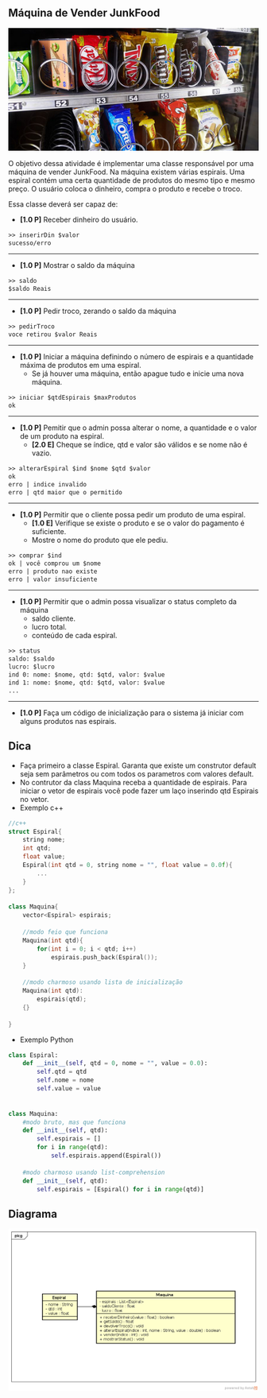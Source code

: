 ## Máquina de Vender JunkFood

![Máquina de vender](figura.png)

O objetivo dessa atividade é implementar uma classe responsável por uma máquina de vender JunkFood. Na máquina existem várias espirais. Uma espiral contém uma certa quantidade de produtos do mesmo tipo e mesmo preço. O usuário coloca o dinheiro, compra o produto e recebe o troco.

Essa classe deverá ser capaz de:

* **[1.0 P]** Receber dinheiro do usuário.

```
>> inserirDin $valor
sucesso/erro
```

---
* **[1.0 P]** Mostrar o saldo da máquina

```
>> saldo
$saldo Reais
```

---
* **[1.0 P]** Pedir troco, zerando o saldo da máquina

```
>> pedirTroco
voce retirou $valor Reais
```

---
* **[1.0 P]** Iniciar a máquina definindo o número de espirais e a quantidade máxima de produtos em uma espiral.
    * Se já houver uma máquina, então apague tudo e inicie uma nova máquina.

```
>> iniciar $qtdEspirais $maxProdutos
ok
```

---
* **[1.0 P]** Pemitir que o admin possa alterar o nome, a quantidade e o valor de um produto na espiral.
    * **[2.0 E]** Cheque se índice, qtd e valor são válidos e se nome não é vazio.

```
>> alterarEspiral $ind $nome $qtd $valor
ok
erro | indice invalido
erro | qtd maior que o permitido
```

---
* **[1.0 P]** Permitir que o cliente possa pedir um produto de uma espiral.
    * **[1.0 E]** Verifique se existe o produto e se o valor do pagamento é suficiente.
    * Mostre o nome do produto que ele pediu.

```
>> comprar $ind
ok | você comprou um $nome
erro | produto nao existe
erro | valor insuficiente
```

---
* **[1.0 P]** Permitir que o admin possa visualizar o status completo da máquina
    * saldo cliente.
    * lucro total.
    * conteúdo de cada espiral.

```
>> status
saldo: $saldo
lucro: $lucro
ind 0: nome: $nome, qtd: $qtd, valor: $value
ind 1: nome: $nome, qtd: $qtd, valor: $value
...
```

---
* **[1.0 P]** Faça um código de inicialização para o sistema já iniciar com alguns produtos nas espirais.


## Dica

- Faça primeiro a classe Espiral. Garanta que existe um construtor default seja sem parâmetros ou com todos os parametros com valores default.
- No contrutor da class Maquina receba a quantidade de espirais. Para iniciar o vetor de espirais você pode fazer um laço inserindo qtd Espirais no vetor.
- Exemplo c++

```c++
//c++
struct Espiral{
    string nome;
    int qtd;
    float value;
    Espiral(int qtd = 0, string nome = "", float value = 0.0f){
        ...
    }
};

class Maquina{
    vector<Espiral> espirais;

    //modo feio que funciona
    Maquina(int qtd){
        for(int i = 0; i < qtd; i++)
            espirais.push_back(Espiral());
    }

    //modo charmoso usando lista de inicialização
    Maquina(int qtd):
        espirais(qtd);
    {}

}
```

- Exemplo Python

```python
class Espiral:
    def __init__(self, qtd = 0, nome = "", value = 0.0):
        self.qtd = qtd
        self.nome = nome
        self.value = value


class Maquina:
    #modo bruto, mas que funciona
    def __init__(self, qtd):
        self.espirais = []
        for i in range(qtd):
            self.espirais.append(Espiral())

    #modo charmoso usando list-comprehension
    def __init__(self, qtd):
        self.espirais = [Espiral() for i in range(qtd)]
```


## Diagrama
![](diagrama.png)
